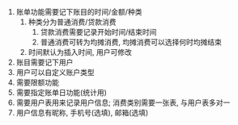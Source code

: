 1. 账单功能需要记下账目的时间/金额/种类
   1. 种类分为普通消费/贷款消费
      1. 贷款消费需要记录开始时间/结束时间
      2. 普通消费可转为均摊消费, 均摊消费可以选择何时均摊结束
   2. 时间默认为插入时间, 用户可修改
2. 账目需要记下用户
3. 用户可以自定义账户类型
4. 需要限额功能
5. 需要指定账单日功能(统计用)
6. 需要用户表用来记录用户信息; 消费类别需要一张表, 与用户表多对一
7. 用户信息有昵称, 手机号(选填), 邮箱(选填)
